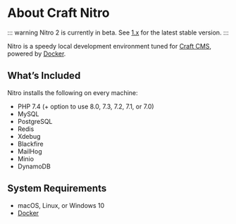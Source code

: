 # About Craft Nitro

::: warning
Nitro 2 is currently in beta. See [1.x](../1.x/) for the latest stable version.
:::

Nitro is a speedy local development environment tuned for [Craft CMS](https://craftcms.com/), powered by [Docker](https://www.docker.com/).

## What’s Included

Nitro installs the following on every machine:

- PHP 7.4 (+ option to use 8.0, 7.3, 7.2, 7.1, or 7.0)
- MySQL
- PostgreSQL
- Redis
- Xdebug
- Blackfire
- MailHog
- Minio
- DynamoDB

## System Requirements

- macOS, Linux, or Windows 10
- [Docker](https://www.docker.com/)
